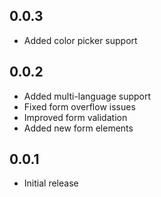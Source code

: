 ## 0.0.3

* Added color picker support

## 0.0.2

* Added multi-language support
* Fixed form overflow issues
* Improved form validation
* Added new form elements

## 0.0.1

* Initial release
